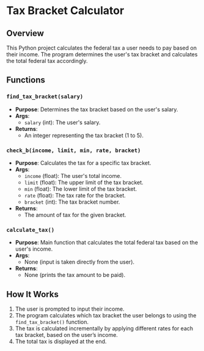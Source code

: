 # Tax Bracket Calculator

## Overview
This Python project calculates the federal tax a user needs to pay based on their income. The program determines the user's tax bracket and calculates the total federal tax accordingly.

## Functions

### `find_tax_bracket(salary)`
- **Purpose**: Determines the tax bracket based on the user's salary.
- **Args**: 
  - `salary` (int): The user's salary.
- **Returns**: 
  - An integer representing the tax bracket (1 to 5).

### `check_b(income, limit, min, rate, bracket)`
- **Purpose**: Calculates the tax for a specific tax bracket.
- **Args**:
  - `income` (float): The user's total income.
  - `limit` (float): The upper limit of the tax bracket.
  - `min` (float): The lower limit of the tax bracket.
  - `rate` (float): The tax rate for the bracket.
  - `bracket` (int): The tax bracket number.
- **Returns**: 
  - The amount of tax for the given bracket.

### `calculate_tax()`
- **Purpose**: Main function that calculates the total federal tax based on the user's income.
- **Args**: 
  - None (input is taken directly from the user).
- **Returns**: 
  - None (prints the tax amount to be paid).

## How It Works
1. The user is prompted to input their income.
2. The program calculates which tax bracket the user belongs to using the `find_tax_bracket()` function.
3. The tax is calculated incrementally by applying different rates for each tax bracket, based on the user’s income.
4. The total tax is displayed at the end.


